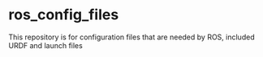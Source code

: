 # ros_config_files
This repository is for configuration files that are needed by ROS, included URDF and launch files

